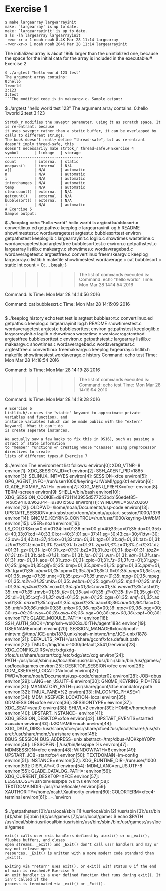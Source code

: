 # Exercise 1

```
$ make largearray largearrayinit 
make: `largearray' is up to date.
make: `largearrayinit' is up to date.
$ ls -lh largearray largearrayinit
-rwxr-xr-x 1 noah noah 8.4K Mar 28 11:14 largearray
-rwxr-xr-x 1 noah noah 204K Mar 28 11:14 largearrayinit
```

The initialized array is about 196k larger than the unintialized one, because the space for the initial data for the array is included in the executable.# Exercise 2
```
$ ./argtest "hello world 123 test"
The argument array contains:
0:hello
1:world
2:123
3:test
```The modified code is in makeargv.c. Sample output:
```
$ ./argtest "hello world test 123"
The argument array contains:
0:hello
1:world
2:test
3:123
```
Strtok_r modifies the saveptr parameter, using it as scratch space. It is re-entrant: because
it uses saveptr rather than a static buffer, it can be overlapped by calls to different strings.
The book doesn't really define "thread-safe", but as re-entrant doesn't imply thread-safe, this
doesn't necessarily make strtok_r thread-safe.# Exercise 4
symbol       | linkage   | storage
-----------------------------------
count        | internal  | static
onepass()    | internal  | N/A
a[]          | N/A       | automatic
n            | N/A       | automatic
i            | N/A       | automatic
interchanges | N/A       | automatic
temp         | N/A       | automatic
clearcount() | external  | N/A
getcount()   | external  | N/A
bubblesort() | external  | N/A
i            | N/A       | automatic
# Exercise 5
Sample output:
```
$ ./keeplog
echo "hello world"
hello world
ls
argtest        bubblesort.c      convertlinux.ed  getpaths.c      keeplog.c     largearrayinit    log.h       README         showtimestest.c   wordaveragetest
argtest.c      bubblesorttest    environ          getpathstest    keeploglib.c  largearrayinit.c  loglib.c    showtimes      wastetime.c       wordaveragetestbad
argtestfree    bubblesorttest.c  environ.c        getpathstest.c  largearray    listlib.c         makeargv.c  showtimes.c    wordaveragebad.c  wordaveragetest.c
argtestfree.c  convertlinux      freemakeargv.c   keeplog         largearray.c  listlib.h         makefile    showtimestest  wordaverage.c
cat bubblesort.c
static int count = 0;
...
         break;
}


>>>>>>The list of commands executed is:
Command: echo "hello world"
Time: Mon Mar 28 14:14:54 2016

Command: ls
Time: Mon Mar 28 14:14:56 2016

Command: cat bubblesort.c
Time: Mon Mar 28 14:15:09 2016
```
```
$ ./keeplog history
echo test
test
ls
argtest        bubblesort.c      convertlinux.ed  getpaths.c      keeplog.c     largearrayinit    log.h       README         showtimestest.c   wordaveragetest
argtest.c      bubblesorttest    environ          getpathstest    keeploglib.c  largearrayinit.c  loglib.c    showtimes      wastetime.c       wordaveragetestbad
argtestfree    bubblesorttest.c  environ.c        getpathstest.c  largearray    listlib.c         makeargv.c  showtimes.c    wordaveragebad.c  wordaveragetest.c
argtestfree.c  convertlinux      freemakeargv.c   keeplog         largearray.c  listlib.h         makefile    showtimestest  wordaverage.c
history
Command: echo test
Time: Mon Mar 28 14:18:54 2016

Command: ls
Time: Mon Mar 28 14:19:28 2016



>>>>>>The list of commands executed is:
Command: echo test
Time: Mon Mar 28 14:18:54 2016

Command: ls
Time: Mon Mar 28 14:19:28 2016
```
# Exercise 6
Listlib.h/.c uses the "static" keyword to approximate private variables and functions, and
instance variables (which can be made public with the "extern" keyword). What it can't do
is create seperate instances.

We actually saw a few hacks to fix this in OS161, such as passing a struct of state information
to "member" functions or creating whole "classes" using preprocessor directives to create
lists of different types.# Exercise 7
```
$ ./environ
The environment list follows:
environ[0]: XDG_VTNR=8
environ[1]: XDG_SESSION_ID=c1
environ[2]: SSH_AGENT_PID=1885
environ[3]: SELINUX_INIT=YES
environ[4]: SESSION=xfce
environ[5]: GPG_AGENT_INFO=/run/user/1000/keyring-UrWbM1/gpg:0:1
environ[6]: GLADE_PIXMAP_PATH=:
environ[7]: XDG_MENU_PREFIX=xfce-
environ[8]: TERM=screen
environ[9]: SHELL=/bin/bash
environ[10]: XDG_SESSION_COOKIE=d947311143955d577253bdb156edef85-1458594108.962044-1928015582
environ[11]: WINDOWID=58720260
environ[12]: OLDPWD=/home/noah/Documents/usp-code
environ[13]: UPSTART_SESSION=unix:abstract=/com/ubuntu/upstart-session/1000/1376
environ[14]: GNOME_KEYRING_CONTROL=/run/user/1000/keyring-UrWbM1
environ[15]: USER=noah
environ[16]: LS_COLORS=rs=0:di=01;34:ln=01;36:mh=00:pi=40;33:so=01;35:do=01;35:bd=40;33;01:cd=40;33;01:or=40;31;01:su=37;41:sg=30;43:ca=30;41:tw=30;42:ow=34;42:st=37;44:ex=01;32:*.tar=01;31:*.tgz=01;31:*.arj=01;31:*.taz=01;31:*.lzh=01;31:*.lzma=01;31:*.tlz=01;31:*.txz=01;31:*.zip=01;31:*.z=01;31:*.Z=01;31:*.dz=01;31:*.gz=01;31:*.lz=01;31:*.xz=01;31:*.bz2=01;31:*.bz=01;31:*.tbz=01;31:*.tbz2=01;31:*.tz=01;31:*.deb=01;31:*.rpm=01;31:*.jar=01;31:*.war=01;31:*.ear=01;31:*.sar=01;31:*.rar=01;31:*.ace=01;31:*.zoo=01;31:*.cpio=01;31:*.7z=01;31:*.rz=01;31:*.jpg=01;35:*.jpeg=01;35:*.gif=01;35:*.bmp=01;35:*.pbm=01;35:*.pgm=01;35:*.ppm=01;35:*.tga=01;35:*.xbm=01;35:*.xpm=01;35:*.tif=01;35:*.tiff=01;35:*.png=01;35:*.svg=01;35:*.svgz=01;35:*.mng=01;35:*.pcx=01;35:*.mov=01;35:*.mpg=01;35:*.mpeg=01;35:*.m2v=01;35:*.mkv=01;35:*.webm=01;35:*.ogm=01;35:*.mp4=01;35:*.m4v=01;35:*.mp4v=01;35:*.vob=01;35:*.qt=01;35:*.nuv=01;35:*.wmv=01;35:*.asf=01;35:*.rm=01;35:*.rmvb=01;35:*.flc=01;35:*.avi=01;35:*.fli=01;35:*.flv=01;35:*.gl=01;35:*.dl=01;35:*.xcf=01;35:*.xwd=01;35:*.yuv=01;35:*.cgm=01;35:*.emf=01;35:*.axv=01;35:*.anx=01;35:*.ogv=01;35:*.ogx=01;35:*.aac=00;36:*.au=00;36:*.flac=00;36:*.mid=00;36:*.midi=00;36:*.mka=00;36:*.mp3=00;36:*.mpc=00;36:*.ogg=00;36:*.ra=00;36:*.wav=00;36:*.axa=00;36:*.oga=00;36:*.spx=00;36:*.xspf=00;36:
environ[17]: GLADE_MODULE_PATH=:
environ[18]: SSH_AUTH_SOCK=/tmp/ssh-wbKKSxJ0rTHv/agent.1884
environ[19]: USERNAME=noah
environ[20]: SESSION_MANAGER=local/noah-mintvm:@/tmp/.ICE-unix/1878,unix/noah-mintvm:/tmp/.ICE-unix/1878
environ[21]: DEFAULTS_PATH=/usr/share/gconf/xfce.default.path
environ[22]: TMUX=/tmp/tmux-1000/default,3541,0
environ[23]: XDG_CONFIG_DIRS=/etc/xdg/xdg-xfce:/usr/share/upstart/xdg:/etc/xdg:/etc/xdg
environ[24]: PATH=/usr/local/sbin:/usr/local/bin:/usr/sbin:/usr/bin:/sbin:/bin:/usr/games:/usr/local/games
environ[25]: DESKTOP_SESSION=xfce
environ[26]: GDM_XSERVER_LOCATION=local
environ[27]: PWD=/home/noah/Documents/usp-code/chapter02
environ[28]: JOB=dbus
environ[29]: LANG=en_US.UTF-8
environ[30]: GNOME_KEYRING_PID=1786
environ[31]: MANDATORY_PATH=/usr/share/gconf/xfce.mandatory.path
environ[32]: TMUX_PANE=%2
environ[33]: IM_CONFIG_PHASE=1
environ[34]: MDM_XSERVER_LOCATION=local
environ[35]: GDMSESSION=xfce
environ[36]: SESSIONTYPE=
environ[37]: XDG_SEAT=seat0
environ[38]: SHLVL=2
environ[39]: HOME=/home/noah
environ[40]: UPSTART_INSTANCE=
environ[41]: XDG_SESSION_DESKTOP=xfce
environ[42]: UPSTART_EVENTS=started xsession
environ[43]: LOGNAME=noah
environ[44]: XDG_DATA_DIRS=/usr/share/xfce:/usr/share/xfce4:/usr/local/share/:/usr/share/:/usr/share/mdm/:/usr/share
environ[45]: DBUS_SESSION_BUS_ADDRESS=unix:abstract=/tmp/dbus-MOKkphYOPn
environ[46]: LESSOPEN=| /usr/bin/lesspipe %s
environ[47]: MDMSESSION=xfce
environ[48]: WINDOWPATH=8
environ[49]: UPSTART_JOB=startxfce4
environ[50]: TEXTDOMAIN=im-config
environ[51]: INSTANCE=
environ[52]: XDG_RUNTIME_DIR=/run/user/1000
environ[53]: DISPLAY=:0.0
environ[54]: MDM_LANG=en_US.UTF-8
environ[55]: GLADE_CATALOG_PATH=:
environ[56]: XDG_CURRENT_DESKTOP=XFCE
environ[57]: LESSCLOSE=/usr/bin/lesspipe %s %s
environ[58]: TEXTDOMAINDIR=/usr/share/locale/
environ[59]: XAUTHORITY=/home/noah/.Xauthority
environ[60]: COLORTERM=xfce4-terminal
environ[61]: _=./environ
```
```
$ ./getpathstest 
[0]:/usr/local/sbin
[1]:/usr/local/bin
[2]:/usr/sbin
[3]:/usr/bin
[4]:/sbin
[5]:/bin
[6]:/usr/games
[7]:/usr/local/games
$ echo $PATH
/usr/local/sbin:/usr/local/bin:/usr/sbin:/usr/bin:/sbin:/bin:/usr/games:/usr/local/games
```# Exercise 8
exit() calls user exit handlers defined by atexit() or on_exit(), flushes buffers, and closes
open streams. _exit() and _Exit() don't call user handlers and may or may not release open
resources. _Exit() is written with a more modern code standard than _exit().

Exiting via "return" uses exit(), or exit() with status 0 if the end of main is reached.# Exercise 9
An exit handler is a user defined function that runs during exit(). It isn't called if the
process is terminated via _exit() or _Exit().